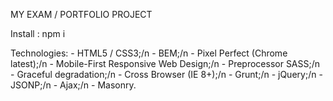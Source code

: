 MY EXAM / PORTFOLIO PROJECT

Install : npm i

Technologies: - HTML5 / CSS3;/n
              - BEM;/n
              - Pixel Perfect (Chrome latest);/n
              - Mobile-First Responsive Web Design;/n
              - Preprocessor SASS;/n
              - Graceful degradation;/n
              - Cross Browser (IE 8+);/n
              - Grunt;/n
              - jQuery;/n
              - JSONP;/n
              - Ajax;/n
              - Masonry.


